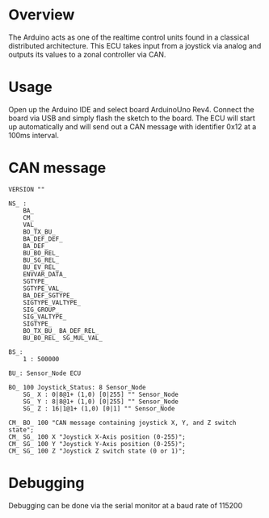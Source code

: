 # Overview

The Arduino acts as one of the realtime control units found in a classical distributed architecture. This ECU takes input from a joystick via analog and outputs its values to a zonal controller via CAN. 

# Usage

Open up the Arduino IDE and select board ArduinoUno Rev4. Connect the board via USB and simply flash the sketch to the board. The ECU will start up automatically and will send out a CAN message with identifier 0x12 at a 100ms interval. 

# CAN message 
```
VERSION ""

NS_ :
    BA_
    CM_
    VAL_
    BO_TX_BU_
    BA_DEF_DEF_
    BA_DEF_
    BU_BO_REL_
    BU_SG_REL_
    BU_EV_REL_
    ENVVAR_DATA_
    SGTYPE_
    SGTYPE_VAL_
    BA_DEF_SGTYPE_
    SIGTYPE_VALTYPE_
    SIG_GROUP_
    SIG_VALTYPE_
    SIGTYPE_
    BO_TX_BU_ BA_DEF_REL_
    BU_BO_REL_ SG_MUL_VAL_

BS_:
    1 : 500000

BU_: Sensor_Node ECU

BO_ 100 Joystick_Status: 8 Sensor_Node
    SG_ X : 0|8@1+ (1,0) [0|255] "" Sensor_Node
    SG_ Y : 8|8@1+ (1,0) [0|255] "" Sensor_Node
    SG_ Z : 16|1@1+ (1,0) [0|1] "" Sensor_Node

CM_ BO_ 100 "CAN message containing joystick X, Y, and Z switch state";
CM_ SG_ 100 X "Joystick X-Axis position (0-255)";
CM_ SG_ 100 Y "Joystick Y-Axis position (0-255)";
CM_ SG_ 100 Z "Joystick Z switch state (0 or 1)";
```


# Debugging

Debugging can be done via the serial monitor at a baud rate of 115200